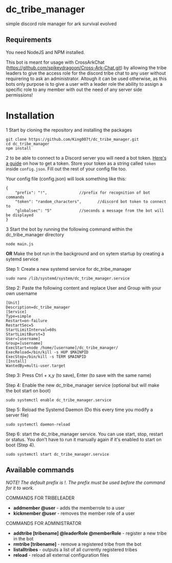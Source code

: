 # dc_tribe_manager
simple discord role manager for ark survival evolved

## Requirements
You need NodeJS and NPM installed.

This bot is meant for usage with CrossArkChat (https://github.com/spikeydragoon/Cross-Ark-Chat.git) by allowing the tribe leaders to give the access role for the discord tribe chat to any user without requirering to ask an administrator. Altough it can be used otherwise, as this bots only purpose is to give a user with a leader role the ability to assign a specific role to any member with out the need of any server side permissions!

# Installation
1 Start by cloning the repository and installing the packages
```
git clone https://github.com/King007t/dc_tribe_manager.git
cd dc_tribe_manager
npm install
```
2 to be able to connect to a Discord server you will need a bot token.
[Here's a guide](#0) on how to get a token. Store your token as a string called `token` inside `config.json`. Fill out the rest of your config file too. 

Your config file (config.json) will look something like this:
```
{
	"prefix": "!",				//prefix for recognition of bot commands
	"token": "random_characters",		//discord bot token to connect to
	"globalsec": "5"			//seconds a message from the bot will be displayed
}
```

3 Start the bot by running the following command within the dc_tribe_manager directory
```
node main.js
```
**OR** Make the bot run in the background and on sytem startup by creating a sytemd service

Step 1: Create a new systemd service for dc_tribe_manager
```
sudo nano /lib/systemd/system/dc_tribe_manager.service 
```

Step 2: Paste the following content and replace User and Group with your own username
```
[Unit]
Description=dc_tribe_manager
[Service]
Type=simple
Restart=on-failure
RestartSec=5
StartLimitInterval=60s
StartLimitBurst=3
User=[username]
Group=[username]
ExecStart=node /home/[username]/dc_tribe_manager/
ExecReload=/bin/kill -s HUP $MAINPID
ExecStop=/bin/kill -s TERM $MAINPID
[Install]
WantedBy=multi-user.target
```

Step 3: Press Ctrl + x,y (to save), Enter (to save with the same name)

Step 4: Enable the new dc_tribe_manager service (optional but will make the bot start on boot)
```
sudo systemctl enable dc_tribe_manager.service
```

Step 5: Reload the Systemd Daemon (Do this every time you modify a server file)
```
sudo systemctl daemon-reload
```

Step 6: start the dc_tribe_manager service. You can use start, stop, restart or status. You don't have to run it manually again if it's enabled to start on boot (Step 4).
```
sudo systemctl start dc_tribe_manager.service
```

## Available commands
_NOTE! The default prefix is !. The prefix must be used before the command for it to work._

COMMANDS FOR TRIBELEADER
* **addmember @user** - adds the memberrole to a user
* **kickmember @user** - removes the member role of a user

COMMANDS FOR ADMINISTRATOR
* **addtribe [tribename] @leaderRole @memberRole** - register a new tribe in the bot
* **rmtribe [tribename]** - remove a registered tribe from the bot
* **listalltribes** - outputs a list of all currently registered tribes
* **reload** - reload all external configuration files
